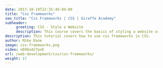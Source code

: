 ```yaml
---
date: 2017-10-10T22:35:49-04:00
title: "Css Frameworks"
seo_title: "Css Frameworks | CSS | Giraffe Academy"
subheader:
     greeting: CSS - Style a Website
     description: This course covers the basics of styling a website using CSS. Work your way through the videos and we'll teach you everything you need to know to style a basic website!
description: This tutorial covers how to use css frameworks in CSS.
author: Mike Dane
image: css-frameworks.png
video: nDXDxA27poE
url: /web-development/css/css-frameworks/
weight: 17
---
```

